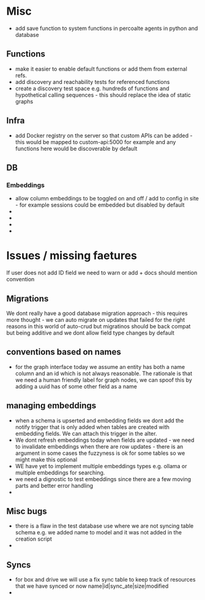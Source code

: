 # Misc

- add save function to system functions in percoalte agents in python and database 
## Functions
- make it easier to enable default functions or add them from external refs. 
- add discovery and reachability tests for referenced functions
- create a discovery test space e.g. hundreds of functions and hypothetical calling sequences - this should replace the idea of static graphs

## Infra
- add Docker registry on the server so that custom APIs can be added - this would be mapped to custom-api:5000 for example and any functions here would be discoverable by default

## DB

### Embeddings

- allow column embeddings to be toggled on and off / add to config in site - for example sessions could be embedded but disabled by default
- 
- 
- 
- 
# Issues / missing faetures

If user does not add ID field we need to warn or add + docs should mention convention

## Migrations

We dont really have a good database migration approach - this requires more thought - we can auto migrate on updates that failed for the right reasons in this world of auto-crud but migratinos should be back compat but being additive and we dont allow field type changes by default

## conventions based on names

- for the graph interface today we assume an entity has both a name column and an id which is not always reasonable. The rationale is that we need a human friendly label for graph nodes, we can spoof this by adding a uuid has of some other field as a name

## managing embeddings

- when a schema is upserted and embedding fields we dont add the notify trigger that is only added when tables are created with embedding fields. We can attach this trigger in the alter.
- We dont refresh embeddings today when fields are updated - we need to invalidate embeddings when there are row updates - there is an argument in some cases the fuzzyness is ok for some tables so we might make this optional
- WE have yet to implement multiple embeddings types e.g. ollama or multiple embeddings for searching. 
- we need a dignostic to test embeddings since there are a few moving parts and better error handling
- 


## Misc bugs
- there is a flaw in the test database use where we are not syncing table schema e.g. we added name to model and it was not added in the creation script
- 


## Syncs
- for box and drive we will use a fix sync table to keep track of resources that we have synced or now name|id|sync_ate|size|modified
- 